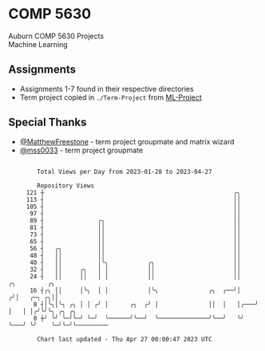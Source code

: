 # COMP 5630
Auburn COMP 5630 Projects  
Machine Learning

## Assignments
- Assignments 1-7 found in their respective directories
- Term project copied in `./Term-Project` from [ML-Project](https://github.com/wumphlett/ML-Project)

## Special Thanks
- [@MatthewFreestone](https://github.com/MatthewFreestone) - term project groupmate and matrix wizard
- [@mss0033](https://github.com/mss0033) - term project groupmate

```

        Total Views per Day from 2023-01-28 to 2023-04-27

        Repository Views
     121 ┼                                                     ╭╮
     113 ┤                                                     ││
     105 ┤                                                     ││
      97 ┤                                                     ││
      89 ┤               ╭╮                                    ││
      81 ┤               ││                                    ││
      73 ┤               ││                                    ││
      65 ┤               ││                                    ││
      56 ┤   ╭╮          ││                                    ││
      48 ┤   ││          ││                                    ││
      40 ┤   ││          │╰╮           ╭╮                      ││
      32 ┤   ││     ╭╮   │ │           ││                      ││
      24 ┤   ││     ││   │ │           ││                      ││     ╭╮         ╭╮
      16 ┤╭╮ ││     │╰╮  │ │           │╰╮              ╭╮  ╭──╯│    ╭╯│   ╭─╮ ╭╮││
       8 ┤│╰╮│╰╮ ╭╮ │ │ ╭╯ │      ╭╮  ╭╯ │              ││  │   │╭───╯ │   │ │╭╯╰╯╰╮ ╭╮ ╭╮
       0 ┼╯ ╰╯ ╰─╯╰─╯ ╰─╯  ╰──────╯╰──╯  ╰──────────────╯╰──╯   ╰╯     ╰───╯ ╰╯    ╰─╯╰─╯╰─────────

        Chart last updated - Thu Apr 27 00:00:47 2023 UTC
        
```
